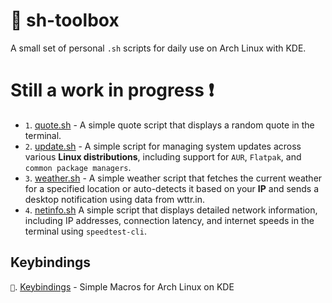 # 🧰 sh-toolbox
A small set of personal `.sh` scripts for daily use on Arch Linux with KDE.
# Still a work in progress ❗

- `1`. [quote.sh](https://github.com/fr0st-iwnl/sh-toolbox/tree/master/Quotes#-quotesh) - A simple quote script that displays a random quote in the terminal.
- `2`. [update.sh](https://github.com/fr0st-iwnl/sh-toolbox/tree/master/System%20Update#-updatesh) - A simple script for managing system updates across various **Linux distributions**, including support for `AUR`, `Flatpak`, and `common package managers`.
- `3`. [weather.sh](https://github.com/fr0st-iwnl/sh-toolbox/tree/master/Weather#-weathersh) - A simple weather script that fetches the current weather for a specified location or auto-detects it based on your **IP** and sends a desktop notification using data from wttr.in.
- `4`. [netinfo.sh](https://github.com/fr0st-iwnl/sh-toolbox/tree/master/NetInfo#-netinfosh) A simple script that displays detailed network information, including IP addresses, connection latency, and internet speeds in the terminal using `speedtest-cli`.

## Keybindings

`📁`. [Keybindings](https://github.com/fr0st-iwnl/sh-toolbox/tree/master/Keybindings) - Simple Macros for Arch Linux on KDE

